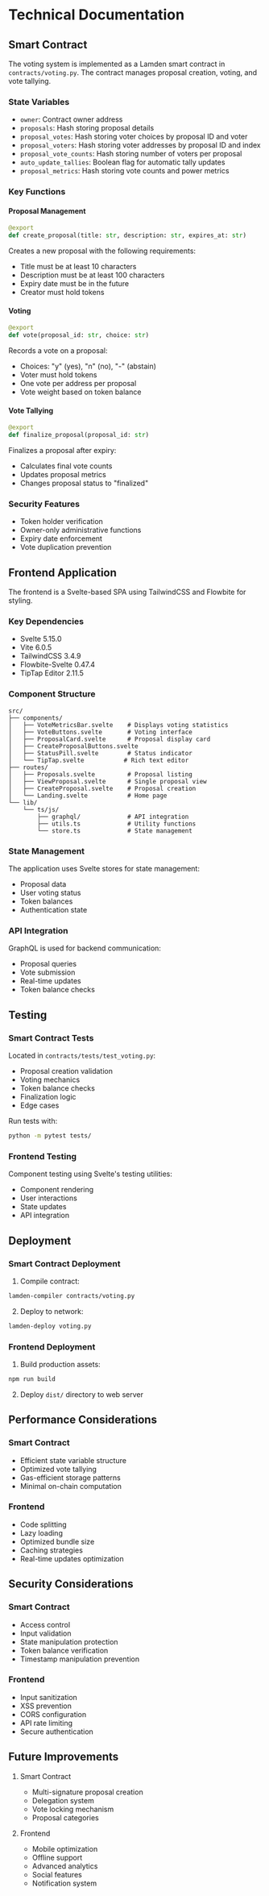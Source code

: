 # Technical Documentation

## Smart Contract

The voting system is implemented as a Lamden smart contract in `contracts/voting.py`. The contract manages proposal creation, voting, and vote tallying.

### State Variables

- `owner`: Contract owner address
- `proposals`: Hash storing proposal details
- `proposal_votes`: Hash storing voter choices by proposal ID and voter
- `proposal_voters`: Hash storing voter addresses by proposal ID and index
- `proposal_vote_counts`: Hash storing number of voters per proposal
- `auto_update_tallies`: Boolean flag for automatic tally updates
- `proposal_metrics`: Hash storing vote counts and power metrics

### Key Functions

#### Proposal Management

```python
@export
def create_proposal(title: str, description: str, expires_at: str)
```
Creates a new proposal with the following requirements:
- Title must be at least 10 characters
- Description must be at least 100 characters
- Expiry date must be in the future
- Creator must hold tokens

#### Voting

```python
@export
def vote(proposal_id: str, choice: str)
```
Records a vote on a proposal:
- Choices: "y" (yes), "n" (no), "-" (abstain)
- Voter must hold tokens
- One vote per address per proposal
- Vote weight based on token balance

#### Vote Tallying

```python
@export
def finalize_proposal(proposal_id: str)
```
Finalizes a proposal after expiry:
- Calculates final vote counts
- Updates proposal metrics
- Changes proposal status to "finalized"

### Security Features

- Token holder verification
- Owner-only administrative functions
- Expiry date enforcement
- Vote duplication prevention

## Frontend Application

The frontend is a Svelte-based SPA using TailwindCSS and Flowbite for styling.

### Key Dependencies

- Svelte 5.15.0
- Vite 6.0.5
- TailwindCSS 3.4.9
- Flowbite-Svelte 0.47.4
- TipTap Editor 2.11.5

### Component Structure

```
src/
├── components/
│   ├── VoteMetricsBar.svelte    # Displays voting statistics
│   ├── VoteButtons.svelte       # Voting interface
│   ├── ProposalCard.svelte      # Proposal display card
│   ├── CreateProposalButtons.svelte
│   ├── StatusPill.svelte        # Status indicator
│   └── TipTap.svelte           # Rich text editor
├── routes/
│   ├── Proposals.svelte         # Proposal listing
│   ├── ViewProposal.svelte      # Single proposal view
│   ├── CreateProposal.svelte    # Proposal creation
│   └── Landing.svelte           # Home page
└── lib/
    └── ts/js/
        ├── graphql/             # API integration
        ├── utils.ts             # Utility functions
        └── store.ts             # State management
```

### State Management

The application uses Svelte stores for state management:
- Proposal data
- User voting status
- Token balances
- Authentication state

### API Integration

GraphQL is used for backend communication:
- Proposal queries
- Vote submission
- Real-time updates
- Token balance checks

## Testing

### Smart Contract Tests

Located in `contracts/tests/test_voting.py`:
- Proposal creation validation
- Voting mechanics
- Token balance checks
- Finalization logic
- Edge cases

Run tests with:
```bash
python -m pytest tests/
```

### Frontend Testing

Component testing using Svelte's testing utilities:
- Component rendering
- User interactions
- State updates
- API integration

## Deployment

### Smart Contract Deployment

1. Compile contract:
```bash
lamden-compiler contracts/voting.py
```

2. Deploy to network:
```bash
lamden-deploy voting.py
```

### Frontend Deployment

1. Build production assets:
```bash
npm run build
```

2. Deploy `dist/` directory to web server

## Performance Considerations

### Smart Contract

- Efficient state variable structure
- Optimized vote tallying
- Gas-efficient storage patterns
- Minimal on-chain computation

### Frontend

- Code splitting
- Lazy loading
- Optimized bundle size
- Caching strategies
- Real-time updates optimization

## Security Considerations

### Smart Contract

- Access control
- Input validation
- State manipulation protection
- Token balance verification
- Timestamp manipulation prevention

### Frontend

- Input sanitization
- XSS prevention
- CORS configuration
- API rate limiting
- Secure authentication

## Future Improvements

1. Smart Contract
   - Multi-signature proposal creation
   - Delegation system
   - Vote locking mechanism
   - Proposal categories

2. Frontend
   - Mobile optimization
   - Offline support
   - Advanced analytics
   - Social features
   - Notification system 
